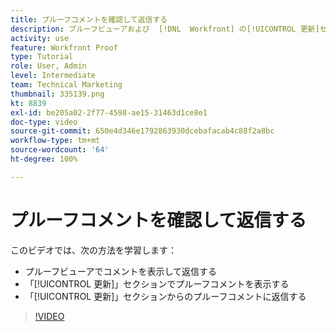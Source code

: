 ```yaml
---
title: プルーフコメントを確認して返信する
description: プルーフビューアおよび  [!DNL  Workfront] の[!UICONTROL 更新]セクションから、プルーフコメントを表示して応答する方法を学びます。
activity: use
feature: Workfront Proof
type: Tutorial
role: User, Admin
level: Intermediate
team: Technical Marketing
thumbnail: 335139.png
kt: 8839
exl-id: be205a02-2f77-4598-ae15-31463d1ce8e1
doc-type: video
source-git-commit: 650e4d346e1792863930dcebafacab4c88f2a8bc
workflow-type: tm+mt
source-wordcount: '64'
ht-degree: 100%

---
```


# プルーフコメントを確認して返信する

このビデオでは、次の方法を学習します：

* プルーフビューアでコメントを表示して返信する
* 「[!UICONTROL 更新]」セクションでプルーフコメントを表示する
* 「[!UICONTROL 更新]」セクションからのプルーフコメントに返信する

>[!VIDEO](https://video.tv.adobe.com/v/335139/?quality=12&learn=on)
